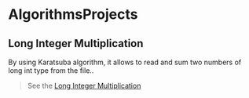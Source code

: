 # AlgorithmsProjects
## Long Integer Multiplication
By using Karatsuba algorithm, it allows to read and sum two numbers of long int type from the file..<br/>
> See the [Long Integer Multiplication](https://github.com/edacaam/AlgorithmsProjects/tree/master/BigIntegerMultiplication)

